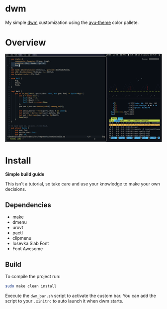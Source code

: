 # dwm
My simple [dwm](https://dwm.suckless.org/) customization using the
[ayu-theme](https://github.com/ayu-theme) color pallete.

# Overview
![Screenshot](https://raw.githubusercontent.com/thewillyan/dwm-ayu-dark/main/img/screenshot.png)

# Install
<summary><b>Simple build guide</b></summary>

This isn't a tutorial, so take care and use your knowledge to make
your own decisions.

## Dependencies
- make
- dmenu
- urxvt
- pactl
- clipmenu
- Iosevka Slab Font
- Font Awesome

## Build
To compile the project run:

```sh
sudo make clean install 
```

Execute the `dwm_bar.sh` script to activate the custom bar. You can add the script to your 
`.xinitrc` to auto launch it when dwm starts.
